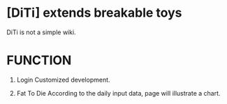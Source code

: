 [DiTi] extends breakable toys
====

DiTi is not a simple wiki.

FUNCTION
====
1. Login
   	Customized development.
	
2. Fat To Die
	According to the daily input data, page will illustrate a chart.
